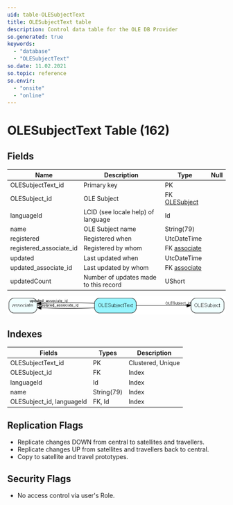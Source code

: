 ```yaml
---
uid: table-OLESubjectText
title: OLESubjectText table
description: Control data table for the OLE DB Provider
so.generated: true
keywords:
  - "database"
  - "OLESubjectText"
so.date: 11.02.2021
so.topic: reference
so.envir:
  - "onsite"
  - "online"
---
```


# OLESubjectText Table (162)

## Fields

| Name | Description | Type | Null |
|------|-------------|------|:----:|
|OLESubjectText\_id|Primary key|PK| |
|OLESubject\_id|OLE Subject|FK [OLESubject](olesubject.md)| |
|languageId|LCID (see locale help) of language|Id| |
|name|OLE Subject name|String(79)| |
|registered|Registered when|UtcDateTime| |
|registered\_associate\_id|Registered by whom|FK [associate](associate.md)| |
|updated|Last updated when|UtcDateTime| |
|updated\_associate\_id|Last updated by whom|FK [associate](associate.md)| |
|updatedCount|Number of updates made to this record|UShort| |


![OLESubjectText table relationship diagram](./media/OLESubjectText.png)

## Indexes

| Fields | Types | Description |
|--------|-------|-------------|
|OLESubjectText\_id |PK |Clustered, Unique |
|OLESubject\_id |FK |Index |
|languageId |Id |Index |
|name |String(79) |Index |
|OLESubject\_id, languageId |FK, Id |Index |

## Replication Flags

* Replicate changes DOWN from central to satellites and travellers.
* Replicate changes UP from satellites and travellers back to central.
* Copy to satellite and travel prototypes.

## Security Flags

* No access control via user's Role.

